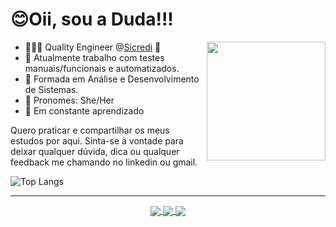  <h1>😊Oii, sou a Duda!!!  </h1>

<img align='right' src="https://media.giphy.com/media/ieyl9zmCjO4b4t6qoY/giphy.gif" width="190">

-  👩🏿‍💻 Quality Engineer @[Sicredi](https://www.sicredi.com.br/home/) 💚
-  🔭 Atualmente trabalho com testes manuais/funcionais e automatizados.
-  🚀 Formada em Análise e Desenvolvimento de Sistemas.
-  💬 Pronomes: She/Her
-  🌱 Em constante aprendizado

Quero praticar e compartilhar os meus estudos por aqui. Sinta-se à vontade para deixar qualquer dúvida, dica ou qualquer feedback me chamando no linkedin ou gmail.
 
![Top Langs](https://github-readme-stats.vercel.app/api/top-langs/?username=eduardacf&layout=compact)
  
 ------
  <div align="center" text="center">
  <a href="https://www.linkedin.com/in/eduarda-ferreira/">
  <img align="center" src="https://img.shields.io/badge/LinkedIn-0077B5?style=for-the-badge&logo=linkedin&logoColor=white"/>
  </a>
 
  <a href="mailto:eduarda.cferreira10@gmail.com">
    <img align="center" src="https://img.shields.io/badge/Gmail-D14836?style=for-the-badge&logo=gmail&logoColor=white"/>
  </a>
  
   <a href="https://www.instagram.com/dudacfer_/">
    <img align="center" src="https://img.shields.io/badge/Instagram-E4405F?style=for-the-badge&logo=instagram&logoColor=white"/>
  </a>
 
 </div>
